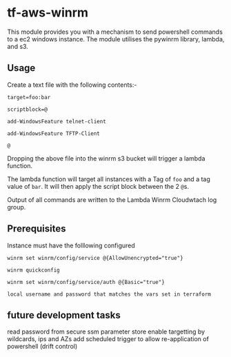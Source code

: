 tf-aws-winrm
============

This module provides you with a mechanism to send powershell commands to a ec2 windows instance. The module utilises the pywinrm library, lambda, and s3. 

Usage
-----

Create a text file with the following contents:-

  `target=foo:bar`

  `scriptblock=@`

  `add-WindowsFeature telnet-client`

  `add-WindowsFeature TFTP-Client`
  
  `@`

Dropping the above file into the winrm s3 bucket will trigger a lambda function.

The lambda function will target all instances with a Tag of `foo` and a tag value of `bar`. It will then apply the script block between the 2 `@`s.

Output of all commands are written to the Lambda Winrm Cloudwtach log group.

Prerequisites
-------------

Instance must have the folllowing configured

`winrm set winrm/config/service @{AllowUnencrypted="true"}`

`winrm quickconfig`

`winrm set winrm/config/service/auth @{Basic="true"}`

`local username and password that matches the vars set in terraform`

future development tasks
------------------------
read password from secure ssm parameter store
enable targetting by wildcards, ips and AZs
add scheduled trigger to allow re-application of powershell (drift control)
